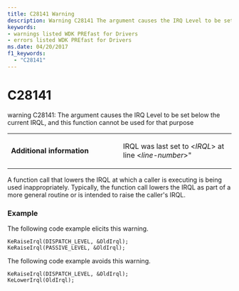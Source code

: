 ```yaml
---
title: C28141 Warning
description: Warning C28141 The argument causes the IRQ Level to be set below the current IRQL, and this function cannot be used for that purpose.
keywords:
- warnings listed WDK PREfast for Drivers
- errors listed WDK PREfast for Drivers
ms.date: 04/20/2017
f1_keywords: 
  - "C28141"
---
```


# C28141


warning C28141: The argument causes the IRQ Level to be set below the current IRQL, and this function cannot be used for that purpose

<table>
<colgroup>
<col width="50%" />
<col width="50%" />
</colgroup>
<tbody>
<tr class="odd">
<td align="left"><p><strong>Additional information</strong></p></td>
<td align="left"><p>IRQL was last set to &lt;<em>IRQL</em>&gt; at line &lt;<em>line-number</em>&gt;"</p></td>
</tr>
</tbody>
</table>

 

A function call that lowers the IRQL at which a caller is executing is being used inappropriately. Typically, the function call lowers the IRQL as part of a more general routine or is intended to raise the caller's IRQL.

### <span id="example"></span><span id="EXAMPLE"></span>Example

The following code example elicits this warning.

```
KeRaiseIrql(DISPATCH_LEVEL, &OldIrql);
KeRaiseIrql(PASSIVE_LEVEL, &OldIrql);
```

The following code example avoids this warning.

```
KeRaiseIrql(DISPATCH_LEVEL, &OldIrql);
KeLowerIrql(OldIrql);
```

